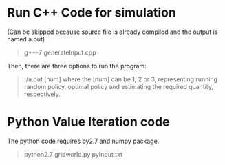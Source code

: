 # Run C++ Code for simulation
(Can be skipped because source file is already compiled and the output is named a.out)
> g++-7 generateInput.cpp

Then, there are three options to run the program:
> ./a.out [num]
where the [num] can be 1, 2 or 3, representing running random policy, optimal policy and estimating the required quantity, respectively.

# Python Value Iteration code
The python code requires py2.7 and numpy package.
> python2.7 gridworld.py pyInput.txt
